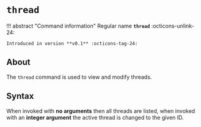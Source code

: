 # `thread`

!!! abstract "Command information"
    Regular name **`thread`** :octicons-unlink-24:

    Introduced in version **v0.1** :octicons-tag-24:

## About

The `thread` command is used to view and modify threads.

## Syntax

When invoked with **no arguments** then all threads are listed, when invoked with an **integer argument** the active thread is changed to the given ID.
